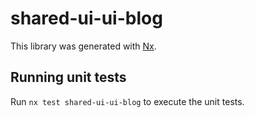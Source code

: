 # shared-ui-ui-blog

This library was generated with [Nx](https://nx.dev).

## Running unit tests

Run `nx test shared-ui-ui-blog` to execute the unit tests.
